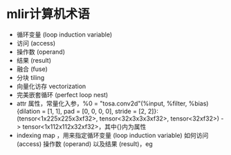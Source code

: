 # mlir计算机术语
- 循环变量 (loop induction variable)
- 访问 (access)
- 操作数 (operand)
- 结果 (result)
- 融合 (fuse)
- 分块 tiling
- 向量化访存 vectorization 
- 完美嵌套循环 (perfect loop nest)
- attr 属性，常量化入参，%0 = "tosa.conv2d"(%input, %filter, %bias) {dilation = [1, 1], pad = [0, 0, 0, 0], stride = [2, 2]}: (tensor<1x225x225x3xf32>, tensor<32x3x3x3xf32>, tensor<32xf32>) -> tensor<1x112x112x32xf32>，其中{}内为属性
- indexing map ，用来指定循环变量 (loop induction variable) 如何访问 (access) 操作数 (operand) 以及结果 (result)，eg
